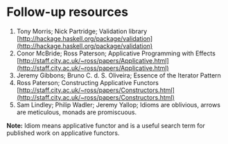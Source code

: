 # Follow-up resources

1. Tony Morris; Nick Partridge; Validation library [http://hackage.haskell.org/package/validation](http://hackage.haskell.org/package/validation)
2. Conor McBride; Ross Paterson; Applicative Programming with Effects [http://staff.city.ac.uk/~ross/papers/Applicative.html](http://staff.city.ac.uk/~ross/papers/Applicative.html)
3. Jeremy Gibbons; Bruno C. d. S. Oliveira; Essence of the Iterator Pattern
4. Ross Paterson; Constructing Applicative Functors [http://staff.city.ac.uk/~ross/papers/Constructors.html](http://staff.city.ac.uk/~ross/papers/Constructors.html)
5. Sam Lindley; Philip Wadler; Jeremy Yallop; Idioms are oblivious, arrows are meticulous, monads are promiscuous.

**Note:** Idiom means applicative functor and is a useful search term for published work on applicative functors.